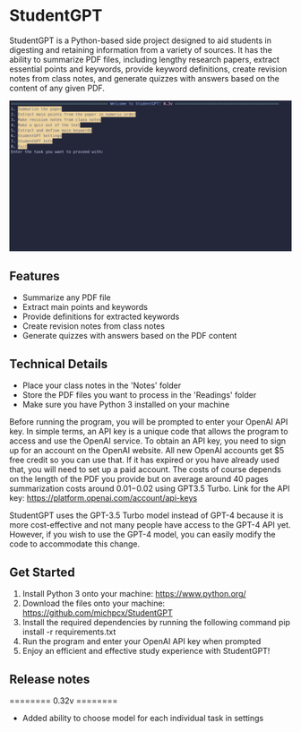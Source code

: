 # StudentGPT

StudentGPT is a Python-based side project designed to aid students in digesting and retaining information from a variety of sources. It has the ability to summarize PDF files, including lengthy research papers, extract essential points and keywords, provide keyword definitions, create revision notes from class notes, and generate quizzes with answers based on the content of any given PDF.

![StudentGPT 0.3v](studentgpt.png)


## Features

- Summarize any PDF file
- Extract main points and keywords
- Provide definitions for extracted keywords
- Create revision notes from class notes
- Generate quizzes with answers based on the PDF content

## Technical Details

- Place your class notes in the 'Notes' folder
- Store the PDF files you want to process in the 'Readings' folder
- Make sure you have Python 3 installed on your machine

Before running the program, you will be prompted to enter your OpenAI API key. In simple terms, an API key is a unique code that allows the program to access and use the OpenAI service. To obtain an API key, you need to sign up for an account on the OpenAI website. All new OpenAI accounts get $5 free credit so you can use that. If it has expired or you have already used that, you will need to set up a paid account. The costs of course depends on the length of the PDF you provide but on average around 40 pages summarization costs around $0.01-$0.02 using GPT3.5 Turbo. Link for the API key: https://platform.openai.com/account/api-keys

StudentGPT uses the GPT-3.5 Turbo model instead of GPT-4 because it is more cost-effective and not many people have access to the GPT-4 API yet. However, if you wish to use the GPT-4 model, you can easily modify the code to accommodate this change.

## Get Started

1. Install Python 3 onto your machine: https://www.python.org/
2. Download the files onto your machine: https://github.com/michpcx/StudentGPT
3. Install the required dependencies by running the following command pip install -r requirements.txt
4. Run the program and enter your OpenAI API key when prompted
5. Enjoy an efficient and effective study experience with StudentGPT!

## Release notes

======== 0.32v ========
- Added ability to choose model for each individual task in settings
